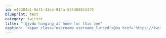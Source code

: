 ```yaml
---
id: e42304a1-9df1-43eb-914a-53f4008334f9
blueprint: text
category: twitter
title: "'@jvdw hanging at home for this one"
caption: '<span class="username username_linked">@<a href="https://twitter.com/jvdw" title="John van der Woude">jvdw</a></span> hanging at home for this one'
---
```

